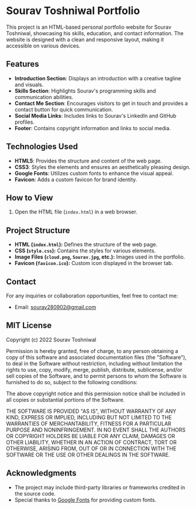 # Sourav Toshniwal Portfolio

This project is an HTML-based personal portfolio website for Sourav Toshniwal, showcasing his skills, education, and contact information. The website is designed with a clean and responsive layout, making it accessible on various devices.

## Features

- **Introduction Section**: Displays an introduction with a creative tagline and visuals.
- **Skills Section**: Highlights Sourav's programming skills and communication abilities.
- **Contact Me Section**: Encourages visitors to get in touch and provides a contact button for quick communication.
- **Social Media Links**: Includes links to Sourav's LinkedIn and GitHub profiles.
- **Footer**: Contains copyright information and links to social media.

## Technologies Used

- **HTML5**: Provides the structure and content of the web page.
- **CSS3**: Styles the elements and ensures an aesthetically pleasing design.
- **Google Fonts**: Utilizes custom fonts to enhance the visual appeal.
- **Favicon**: Adds a custom favicon for brand identity.

## How to View

1. Open the HTML file (`index.html`) in a web browser.

## Project Structure

- **HTML (`index.html`):** Defines the structure of the web page.
- **CSS (`style.css`):** Contains the styles for various elements.
- **Image Files (`cloud.png`, `Sourav.jpg`, etc.):** Images used in the portfolio.
- **Favicon (`favicon.ico`):** Custom icon displayed in the browser tab.

## Contact

For any inquiries or collaboration opportunities, feel free to contact me:

- Email: sourav280902@gmail.com

## MIT License

Copyright (c) 2022 Sourav Toshniwal

Permission is hereby granted, free of charge, to any person obtaining a copy of this software and associated documentation files (the "Software"), to deal in the Software without restriction, including without limitation the rights to use, copy, modify, merge, publish, distribute, sublicense, and/or sell copies of the Software, and to permit persons to whom the Software is furnished to do so, subject to the following conditions:

The above copyright notice and this permission notice shall be included in all copies or substantial portions of the Software.

THE SOFTWARE IS PROVIDED "AS IS", WITHOUT WARRANTY OF ANY KIND, EXPRESS OR IMPLIED, INCLUDING BUT NOT LIMITED TO THE WARRANTIES OF MERCHANTABILITY, FITNESS FOR A PARTICULAR PURPOSE AND NONINFRINGEMENT. IN NO EVENT SHALL THE AUTHORS OR COPYRIGHT HOLDERS BE LIABLE FOR ANY CLAIM, DAMAGES OR OTHER LIABILITY, WHETHER IN AN ACTION OF CONTRACT, TORT OR OTHERWISE, ARISING FROM, OUT OF OR IN CONNECTION WITH THE SOFTWARE OR THE USE OR OTHER DEALINGS IN THE SOFTWARE.

## Acknowledgments

- The project may include third-party libraries or frameworks credited in the source code.
- Special thanks to [Google Fonts](https://fonts.google.com/) for providing custom fonts.

